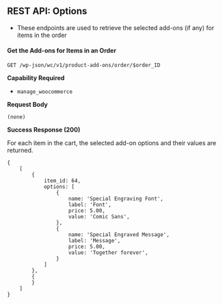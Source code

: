 ## REST API: Options

* These endpoints are used to retrieve the selected add-ons (if any) for items in the order

#### Get the Add-ons for Items in an Order

`GET /wp-json/wc/v1/product-add-ons/order/$order_ID`

**Capability Required**

* `manage_woocommerce`

**Request Body**

```
(none)
```

**Success Response (200)**

For each item in the cart, the selected add-on options and their values are returned.

```
{
	[
		{
			item_id: 64,
			options: [
				{
					name: 'Special Engraving Font',
					label: 'Font',
					price: 5.00,
					value: 'Comic Sans',
				},
				{
					name: 'Special Engraved Message',
					label: 'Message',
					price: 5.00,
					value: 'Together forever',
				}
			]
		},
		{
		}
	]
}
```

